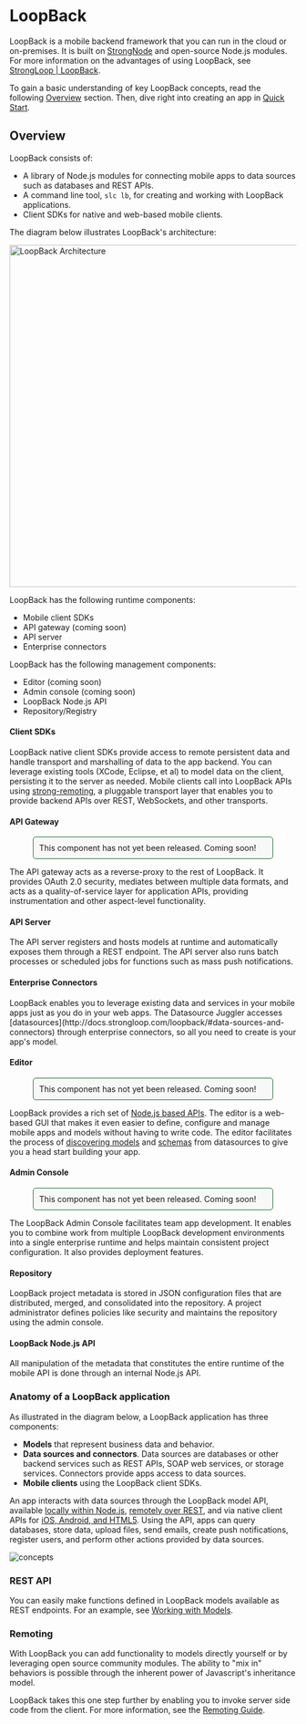 <h1> LoopBack</h1>

LoopBack is a mobile backend framework that you can run in the cloud or on-premises.
It is built on [StrongNode](http://strongloop.com/strongloop-suite/strongnode/) and open-source Node.js modules. For more information on the advantages of using LoopBack, see [StrongLoop | LoopBack](http://strongloop.com/strongloop-suite/loopback/).

To gain a basic understanding of key LoopBack concepts, read the following [Overview](#overview) section.  Then, dive right into creating an app in [Quick Start](#quick-start).

## Overview

LoopBack consists of:

* A library of Node.js modules for connecting mobile apps to data sources such as databases and REST APIs.
* A command line tool, `slc lb`, for creating and working with LoopBack applications.
* Client SDKs for native and web-based mobile clients.

The diagram below illustrates LoopBack's architecture:

<img src="/loopback/assets/loopback_ov.png" alt="LoopBack Architecture" width="600">

LoopBack has the following runtime components:

- Mobile client SDKs
- API gateway (coming soon)
- API server
- Enterprise connectors

LoopBack has the following management components:

- Editor (coming soon)
- Admin console (coming soon)
- LoopBack Node.js API
- Repository/Registry

<h4> Client SDKs </h4>

LoopBack native client SDKs provide access to remote persistent data and handle transport and marshalling of data to the app backend.
You can leverage existing tools (XCode, Eclipse, et al) to model data on the client, persisting it to the server as needed.
Mobile clients call into LoopBack APIs using [strong-remoting](/strong-remoting), a pluggable transport
layer that enables you to provide backend APIs over REST, WebSockets, and other transports.

<h4> API Gateway </h4>

<div style="width: 400px; border-radius: 5px; border: 1px solid #196831; margin: 10px auto 10px auto;  padding: 10px; background-color: #F8F8F8;">
This component has not yet been released.  Coming soon!
</div>

The  API gateway acts as a reverse-proxy to the rest of LoopBack.  It provides OAuth 2.0 security, mediates between
multiple data formats, and acts as a quality-of-service layer for application APIs, providing instrumentation and other aspect-level functionality.  
<!-- what does "aspect level" mean -->

<h4>  API Server </h4>
The API server registers and hosts models at runtime and automatically exposes them through a REST endpoint.
The API server also runs batch processes or scheduled jobs for functions such as mass push notifications.

<h4> Enterprise Connectors </h4>
LoopBack enables you to leverage existing data and services 
in your mobile apps just as you do in your web apps.  The Datasource Juggler
accesses [datasources](http://docs.strongloop.com/loopback/#data-sources-and-connectors) through enterprise connectors, so all you need to create is your app's model.

<h4> Editor </h4>

<div style="width: 400px; border-radius: 5px; border: 1px solid #196831; margin: 10px auto 10px auto; padding: 10px; background-color: #F8F8F8;">
This component has not yet been released.  Coming soon!
</div>

LoopBack provides a rich set of [Node.js based APIs](http://docs.strongloop.com/loopback/#nodejs-api).
The editor is a web-based GUI that makes it even easier to define,
configure and manage mobile apps and models without having to
write code.  The editor facilitates the process of
[discovering models](http://docs.strongloop.com/loopback/#datasourcediscovermodeldefinitionsusername-fn) and [schemas](http://docs.strongloop.com/loopback/#datasourcediscoverschemaowner-name-fn)
from datasources to give you a head start building your app.

<h4> Admin Console </h4>

<div style="width: 400px; border-radius: 5px; border: 1px solid #196831; margin: 10px auto 10px auto; padding: 10px; background-color: #F8F8F8;">
This component has not yet been released.  Coming soon!
</div>

The LoopBack Admin Console facilitates team app development. 
It enables you to combine work from multiple LoopBack
development environments into a single enterprise runtime and 
helps maintain consistent project configuration. It also provides deployment features.

<h4> Repository </h4>
LoopBack project metadata is stored in JSON configuration files that are distributed, merged, and
consolidated into the repository.  
A project administrator defines policies like security and maintains the repository using the admin
console.

<h4> LoopBack Node.js API </h4>
All manipulation of the metadata that constitutes the entire runtime
of the mobile API is done through an internal Node.js API.  

### Anatomy of a LoopBack application

As illustrated in the diagram below, a LoopBack application has three components:

+ **Models** that represent business data and behavior.
+ **Data sources and connectors**.  Data sources are databases or other backend services such as REST APIs, SOAP web services, or storage services.   Connectors provide apps access to data sources. 
+ **Mobile clients** using the LoopBack client SDKs.

An app interacts with data sources through the LoopBack model API, available
[locally within Node.js](#model), [remotely over REST](#rest-api), and via native client
APIs for [iOS, Android, and HTML5](#mobile-clients).  Using the API, apps can query databases, store data, upload files, send emails, create push notifications, register users, and perform other actions provided by data sources.

![concepts](assets/loopback-concepts.png "LoopBack Concepts")

<h3>REST API</h3>

You can easily make functions defined in LoopBack models available as REST endpoints. 
For an example, see [Working with Models](#working-with-models).

<h3> Remoting</h3>

With LoopBack you can add functionality to models directly yourself or by leveraging open source
community modules.  The ability to "mix in" behaviors is possible through the inherent power of Javascript's inheritance model.

LoopBack takes this one step further by enabling you to invoke server side code from the client.
For more information, see the [Remoting Guide](/strong-remoting).
